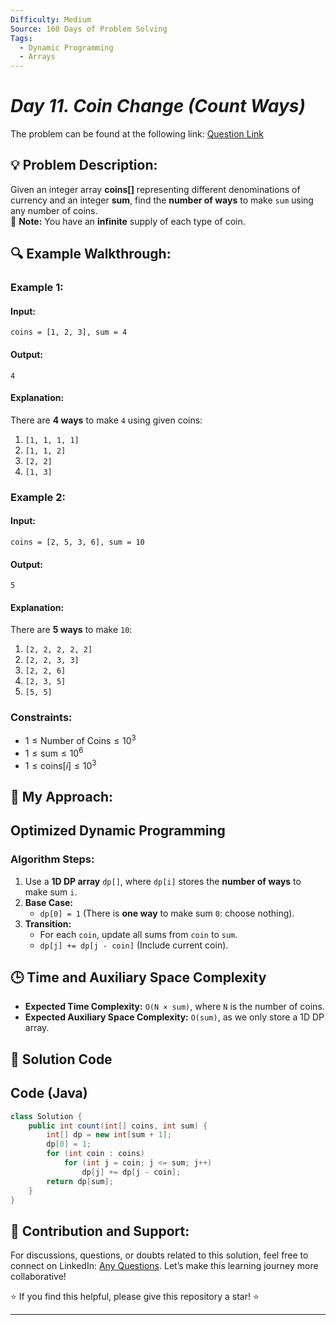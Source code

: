 ```yaml
---
Difficulty: Medium
Source: 160 Days of Problem Solving
Tags:
  - Dynamic Programming
  - Arrays
---
```


#  _Day 11. Coin Change (Count Ways)_ 

The problem can be found at the following link: [Question Link](https://www.geeksforgeeks.org/batch/gfg-160-problems/track/dynamic-programming-gfg-160/problem/coin-change2448)

## 💡 **Problem Description:**

Given an integer array **coins[]** representing different denominations of currency and an integer **sum**, find the **number of ways** to make `sum` using any number of coins.  
🔹 **Note:** You have an **infinite** supply of each type of coin.

## 🔍 **Example Walkthrough:**

### **Example 1:**

#### **Input:**

```plaintext
coins = [1, 2, 3], sum = 4
```

#### **Output:**

```plaintext
4
```

#### **Explanation:**

There are **4 ways** to make `4` using given coins:

1. `[1, 1, 1, 1]`
2. `[1, 1, 2]`
3. `[2, 2]`
4. `[1, 3]`

### **Example 2:**

#### **Input:**

```plaintext
coins = [2, 5, 3, 6], sum = 10
```

#### **Output:**

```plaintext
5
```

#### **Explanation:**

There are **5 ways** to make `10`:

1. `[2, 2, 2, 2, 2]`
2. `[2, 2, 3, 3]`
3. `[2, 2, 6]`
4. `[2, 3, 5]`
5. `[5, 5]`

### **Constraints:**

- $1 \leq \text{Number of Coins} \leq 10^3$
- $1 \leq \text{sum} \leq 10^6$
- $1 \leq \text{coins}[i] \leq 10^3$

## 🎯 **My Approach:**

## **Optimized Dynamic Programming**

### **Algorithm Steps:**

1. Use a **1D DP array** `dp[]`, where `dp[i]` stores the **number of ways** to make sum `i`.
2. **Base Case:**
   - `dp[0] = 1` (There is **one way** to make sum `0`: choose nothing).
3. **Transition:**
   - For each `coin`, update all sums from `coin` to `sum`.
   - `dp[j] += dp[j - coin]` (Include current coin).

## 🕒 **Time and Auxiliary Space Complexity**

- **Expected Time Complexity:** `O(N × sum)`, where `N` is the number of coins.
- **Expected Auxiliary Space Complexity:** `O(sum)`, as we only store a 1D DP array.

## 📝 **Solution Code**

## **Code (Java)**

```java
class Solution {
    public int count(int[] coins, int sum) {
        int[] dp = new int[sum + 1];
        dp[0] = 1;
        for (int coin : coins)
            for (int j = coin; j <= sum; j++)
                dp[j] += dp[j - coin];
        return dp[sum];
    }
}
```

## 🎯 **Contribution and Support:**

For discussions, questions, or doubts related to this solution, feel free to connect on LinkedIn: [Any Questions](https://www.linkedin.com/in/sanjana-yadav007). Let’s make this learning journey more collaborative!

⭐ If you find this helpful, please give this repository a star! ⭐

---
